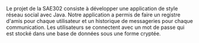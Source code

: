 Le projet de la SAE302 consiste à développer une application de style réseau social avec Java.
Notre application a permis de faire un registre d'amis pour chaque utilisateur et un historique de messageries pour chaque communication.
Les utilisateurs se connectent avec un mot de passe qui est stocké dans une base de données sous une forme cryptée.
